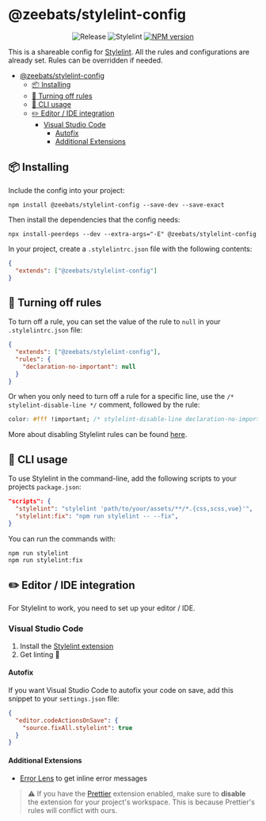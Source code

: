 # @zeebats/stylelint-config

<p align="center">
    <img src="https://img.shields.io/badge/release-1.0.x-brightgreen" alt="Release">
    <img src="https://img.shields.io/badge/stylelint-%5E14-blue" alt="Stylelint">
    <a href="https://www.npmjs.com/package/@zeebats/stylelint-config"><img src="https://img.shields.io/npm/v/@zeebats/stylelint-config.svg" alt="NPM version"></a>
</p>

This is a shareable config for [Stylelint](https://stylelint.io/). All the rules and configurations are already set. Rules can be overridden if needed.

- [@zeebats/stylelint-config](#zeebatsstylelint-config)
  - [:package: Installing](#package-installing)
  - [:firecracker: Turning off rules](#firecracker-turning-off-rules)
  - [:rocket: CLI usage](#rocket-cli-usage)
  - [:pencil2: Editor / IDE integration](#pencil2-editor--ide-integration)
    - [Visual Studio Code](#visual-studio-code)
      - [Autofix](#autofix)
      - [Additional Extensions](#additional-extensions)

## :package: Installing

Include the config into your project:

```shell
npm install @zeebats/stylelint-config --save-dev --save-exact
```

Then install the dependencies that the config needs:

```shell
npx install-peerdeps --dev --extra-args="-E" @zeebats/stylelint-config
```

In your project, create a `.stylelintrc.json` file with the following contents:

```json
{
  "extends": ["@zeebats/stylelint-config"]
}
```

## :firecracker: Turning off rules

To turn off a rule, you can set the value of the rule to `null` in your `.stylelintrc.json` file:

```json
{
  "extends": ["@zeebats/stylelint-config"],
  "rules": {
    "declaration-no-important": null
  }
}
```

Or when you only need to turn off a rule for a specific line, use the `/* stylelint-disable-line */` comment, followed by the rule:

```css
color: #fff !important; /* stylelint-disable-line declaration-no-important */
```

More about disabling Stylelint rules can be found [here](https://stylelint.io/user-guide/ignore-code/).

## :rocket: CLI usage

To use Stylelint in the command-line, add the following scripts to your projects `package.json`:

```json
"scripts": {
  "stylelint": "stylelint 'path/to/your/assets/**/*.{css,scss,vue}'",
  "stylelint:fix": "npm run stylelint -- --fix",
}
```

You can run the commands with:
```shell
npm run stylelint
npm run stylelint:fix
```

## :pencil2: Editor / IDE integration

For Stylelint to work, you need to set up your editor / IDE.

### Visual Studio Code

1. Install the [Stylelint extension](https://marketplace.visualstudio.com/items?itemName=stylelint.vscode-stylelint)
2. Get linting :rocket:

#### Autofix

If you want Visual Studio Code to autofix your code on save, add this snippet to your `settings.json` file:

```json
{
  "editor.codeActionsOnSave": {
    "source.fixAll.stylelint": true
  }
}
```

#### Additional Extensions

- [Error Lens](https://marketplace.visualstudio.com/items?itemName=usernamehw.errorlens) to get inline error messages

> :warning: If you have the [Prettier](https://marketplace.visualstudio.com/items?itemName=esbenp.prettier-vscode) extension enabled, make sure to **disable** the extension for your project's workspace. This is because Prettier's rules will conflict with ours.
